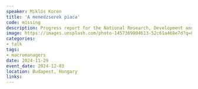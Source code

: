 ```yaml
---
speaker: Miklós Koren
title: 'A menedzserek piaca'
code: missing
description: Progress report for the National Research, Development and Innovation Office
image: https://images.unsplash.com/photo-1457369804613-52c61a468e7d?q=80&w=2670&auto=format&fit=crop&ixlib=rb-4.0.3&ixid=M3wxMjA3fDB8MHxwaG90by1wYWdlfHx8fGVufDB8fHx8fA%3D%3D
categories:
- talk
tags:
- macromanagers
date: 2024-11-29
event_date: 2024-12-03
location: Budapest, Hungary
links:
---
```

